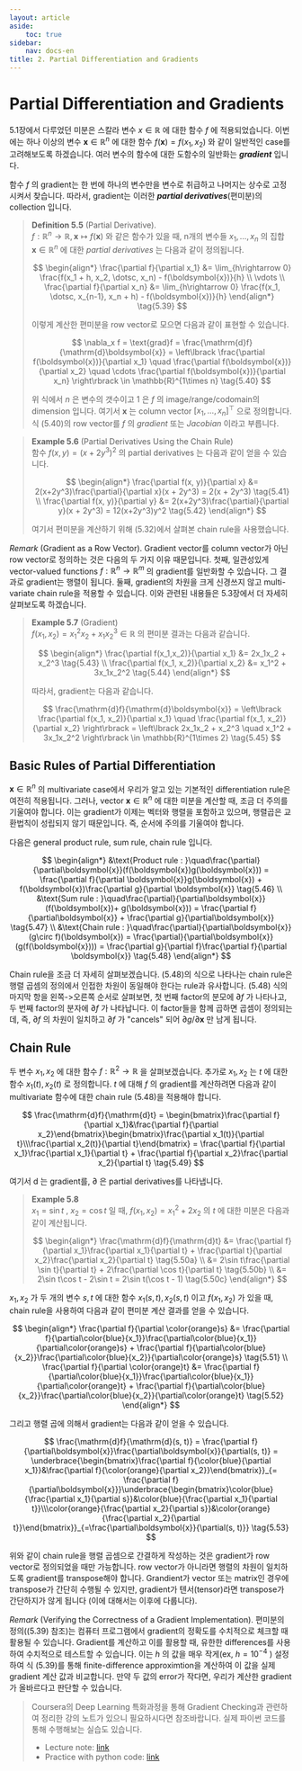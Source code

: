 ```yaml
---
layout: article
aside:
    toc: true
sidebar:
    nav: docs-en
title: 2. Partial Differentiation and Gradients
---
```


# Partial Differentiation and Gradients

5.1장에서 다루었던 미분은 스칼라 변수 $x\in\mathbb{R}$ 에 대한 함수 $f$ 에 적용되었습니다. 이번에는 하나 이상의 변수 $\boldsymbol{x}\in\mathbb{R}^n$ 에 대한 함수 $f(\boldsymbol{x}) = f(x_1, x_2)$ 와 같이 일반적인 case를 고려해보도록 하겠습니다. 여러 변수의 함수에 대한 도함수의 일반화는 ***gradient*** 입니다.

함수 $f$ 의 gradient는 한 번에 하나의 변수만을 변수로 취급하고 나머지는 상수로 고정시켜서 찾습니다. 따라서, gradient는 이러한 ***partial derivatives***(편미분)의 collection 입니다.

> **Definition 5.5** (Partial Derivative).
> <br>
> $f : \mathbb{R}^n \rightarrow \mathbb{R}, \boldsymbol{x}\mapsto f(\boldsymbol{x})$ 와 같은 함수가 있을 때, n개의 변수들 $x_1, \dotsc, x_n$ 의 집합 $\boldsymbol{x}\in\mathbb{R}^n$ 에 대한 *partial derivatives* 는 다음과 같이 정의됩니다.
> 
> $$ \begin{align*} \frac{\partial f}{\partial x_1} &= \lim_{h\rightarrow 0} \frac{f(x_1 + h, x_2, \dotsc, x_n) - f(\boldsymbol{x})}{h} \\ \vdots \\ \frac{\partial f}{\partial x_n} &= \lim_{h\rightarrow 0} \frac{f(x_1, \dotsc, x_{n-1}, x_n + h) - f(\boldsymbol{x})}{h} \end{align*} \tag{5.39} $$
> 
> 이렇게 계산한 편미분을 row vector로 모으면 다음과 같이 표현할 수 있습니다.
> 
> $$ \nabla_x f = \text{grad}f = \frac{\mathrm{d}f}{\mathrm{d}\boldsymbol{x}} = \left\lbrack \frac{\partial f(\boldsymbol{x})}{\partial x_1} \quad \frac{\partial f(\boldsymbol{x})}{\partial x_2} \quad \cdots \frac{\partial f(\boldsymbol{x})}{\partial x_n} \right\rbrack \in \mathbb{R}^{1\times n} \tag{5.40} $$
> 
> 위 식에서 $n$ 은 변수의 갯수이고 $1$ 은 $f$ 의 image/range/codomain의 dimension 입니다. 여기서 $\boldsymbol{x}$ 는 column vector $\lbrack x_1, \dotsc, x_n \rbrack^\top$ 으로 정의합니다. 식 (5.40)의 row vector를 $f$ 의 *gradient* 또는 *Jacobian* 이라고 부릅니다.

> **Example 5.6** (Partial Derivatives Using the Chain Rule)
> <br>
> 함수 $f(x, y) = (x + 2y^3)^2$ 의 partial derivatives 는 다음과 같이 얻을 수 있습니다.
> 
> $$ \begin{align*} \frac{\partial f(x, y)}{\partial x} &= 2(x+2y^3)\frac{\partial}{\partial x}(x + 2y^3) = 2(x + 2y^3) \tag{5.41} \\ \frac{\partial f(x, y)}{\partial y} &= 2(x+2y^3)\frac{\partial}{\partial y}(x + 2y^3) = 12(x+2y^3)y^2 \tag{5.42} \end{align*} $$ 
> 
> 여기서 편미분을 계산하기 위해 (5.32)에서 살펴본 chain rule을 사용했습니다.

*Remark* (Gradient as a Row Vector). Gradient vector를 column vector가 아닌 row vector로 정의하는 것은 다음의 두 가지 이유 때문입니다. 첫째, 일관성있게 vector-valued functions $f : \mathbb{R}^n \rightarrow \mathbb{R}^m$ 의 gradient를 일반화할 수 있습니다. 그 결과로 gradient는 행렬이 됩니다. 둘째, gradient의 차원을 크게 신경쓰지 않고 multi-variate chain rule을 적용할 수 있습니다. 이와 관련된 내용들은 5.3장에서 더 자세히 살펴보도록 하겠습니다.

> **Example 5.7** (Gradient)
> <br>
> $f(x_1, x_2) = x_1^2x_2 + x_1x_2^3 \in \mathbb{R}$ 의 편미분 결과는 다음과 같습니다.
> 
> $$ \begin{align*} \frac{\partial f(x_1,x_2)}{\partial x_1} &= 2x_1x_2 + x_2^3 \tag{5.43} \\ \frac{\partial f(x_1, x_2)}{\partial x_2} &= x_1^2 + 3x_1x_2^2 \tag{5.44} \end{align*} $$
> 
> 따라서, gradient는 다음과 같습니다.
> 
> $$ \frac{\mathrm{d}f}{\mathrm{d}\boldsymbol{x}} = \left\lbrack \frac{\partial f(x_1, x_2)}{\partial x_1} \quad \frac{\partial f(x_1, x_2)}{\partial x_2} \right\rbrack = \left\lbrack 2x_1x_2 + x_2^3 \quad x_1^2 + 3x_1x_2^2 \right\rbrack \in \mathbb{R}^{1\times 2} \tag{5.45} $$

## Basic Rules of Partial Differentiation

$\boldsymbol{x} \in \mathbb{R}^n$ 의 multivariate case에서 우리가 알고 있는 기본적인 differentiation rule은 여전히 적용됩니다. 그러나, vector $\boldsymbol{x}\in\mathbb{R}^n$ 에 대한 미분을 계산할 때, 조금 더 주의를 기울여야 합니다. 이는 gradient가 이제는 벡터와 행렬을 포함하고 있으며, 행렬곱은 교환법칙이 성립되지 않기 때문입니다. 즉, 순서에 주의를 기울여야 합니다.

다음은 general product rule, sum rule, chain rule 입니다.

$$ \begin{align*} &\text{Product rule : }\quad\frac{\partial}{\partial\boldsymbol{x}}(f(\boldsymbol{x})g(\boldsymbol{x})) = \frac{\partial f}{\partial \boldsymbol{x}}g(\boldsymbol{x}) + f(\boldsymbol{x})\frac{\partial g}{\partial \boldsymbol{x}} \tag{5.46} \\ &\text{Sum rule : }\quad\frac{\partial}{\partial\boldsymbol{x}}(f(\boldsymbol{x})+ g(\boldsymbol{x})) = \frac{\partial f}{\partial\boldsymbol{x}} + \frac{\partial g}{\partial\boldsymbol{x}} \tag{5.47} \\ &\text{Chain rule : }\quad\frac{\partial}{\partial\boldsymbol{x}}(g\circ f)(\boldsymbol{x}) = \frac{\partial}{\partial\boldsymbol{x}}(g(f(\boldsymbol{x}))) = \frac{\partial g}{\partial f}\frac{\partial f}{\partial \boldsymbol{x}} \tag{5.48} \end{align*} $$

Chain rule을 조금 더 자세히 살펴보겠습니다. (5.48)의 식으로 나타나는 chain rule은 행렬 곱셈의 정의에서 인접한 차원이 동일해야 한다는 rule과 유사합니다. (5.48) 식의 마지막 항을 왼쪽->오른쪽 순서로 살펴보면, 첫 번째 factor의 분모에 $\partial f$ 가 나타나고, 두 번째 factor의 분자에 $\partial f$ 가 나타납니다. 이 factor들을 함께 곱하면 곱셈이 정의되는데, 즉, $\partial f$ 의 차원이 일치하고 $\partial f$ 가 "cancels" 되어 $\partial g / \partial\boldsymbol{x}$ 만 남게 됩니다.

## Chain Rule

두 변수 $x_1, x_2$ 에 대한 함수 $f : \mathbb{R}^2 \rightarrow \mathbb{R}$ 을 살펴보겠습니다. 추가로 $x_1, x_2$ 는 $t$ 에 대한 함수 $x_1(t), x_2(t)$ 로 정의합니다. $t$ 에 대해 $f$ 의 gradient를 계산하려면 다음과 같이 multivariate 함수에 대한 chain rule (5.48)을 적용해야 합니다.

$$ \frac{\mathrm{d}f}{\mathrm{d}t} = \begin{bmatrix}\frac{\partial f}{\partial x_1}&\frac{\partial f}{\partial x_2}\end{bmatrix}\begin{bmatrix}\frac{\partial x_1(t)}{\partial t}\\\frac{\partial x_2(t)}{\partial t}\end{bmatrix} = \frac{\partial f}{\partial x_1}\frac{\partial x_1}{\partial t} + \frac{\partial f}{\partial x_2}\frac{\partial x_2}{\partial t} \tag{5.49} $$

여기서 $\mathrm{d}$ 는 gradient를, $\partial$ 은 partial derivatives를 나타냅니다.

> **Example 5.8**
> <br>
> $x_1 = \sin t$ , $x_2 = \cos t$ 일 때, $f(x_1, x_2) = x_1^2 + 2x_2$ 의 $t$ 에 대한 미분은 다음과 같이 계산됩니다.
> 
> $$ \begin{align*} \frac{\mathrm{d}f}{\mathrm{d}t} &= \frac{\partial f}{\partial x_1}\frac{\partial x_1}{\partial t} + \frac{\partial t}{\partial x_2}\frac{\partial x_2}{\partial t} \tag{5.50a} \\ &= 2\sin t\frac{\partial \sin t}{\partial t} + 2\frac{\partial \cos t}{\partial t} \tag{5.50b} \\ &= 2\sin t\cos t - 2\sin t = 2\sin t(\cos t - 1) \tag{5.50c} \end{align*} $$

$x_1, x_2$ 가 두 개의 변수 $s, t$ 에 대한 함수 $x_1(s, t), x_2(s, t)$ 이고 $f(x_1, x_2)$ 가 있을 때, chain rule을 사용하여 다음과 같이 편미분 계산 결과를 얻을 수 있습니다.

$$ \begin{align*} \frac{\partial f}{\partial \color{orange}s} &= \frac{\partial f}{\partial\color{blue}{x_1}}\frac{\partial\color{blue}{x_1}}{\partial\color{orange}s} + \frac{\partial f}{\partial\color{blue}{x_2}}\frac{\partial\color{blue}{x_2}}{\partial\color{orange}s} \tag{5.51} \\ \frac{\partial f}{\partial \color{orange}t} &= \frac{\partial f}{\partial\color{blue}{x_1}}\frac{\partial\color{blue}{x_1}}{\partial\color{orange}t} + \frac{\partial f}{\partial\color{blue}{x_2}}\frac{\partial\color{blue}{x_2}}{\partial\color{orange}t} \tag{5.52} \end{align*} $$

그리고 행렬 곱에 의해서 gradient는 다음과 같이 얻을 수 있습니다.

$$ \frac{\mathrm{d}f}{\mathrm{d}(s, t)} = \frac{\partial f}{\partial\boldsymbol{x}}\frac{\partial\boldsymbol{x}}{\partial(s, t)} = \underbrace{\begin{bmatrix}\frac{\partial f}{\color{blue}{\partial x_1}}&\frac{\partial f}{\color{orange}{\partial x_2}}\end{bmatrix}}_{= \frac{\partial f}{\partial\boldsymbol{x}}}\underbrace{\begin{bmatrix}\color{blue}{\frac{\partial x_1}{\partial s}}&\color{blue}{\frac{\partial x_1}{\partial t}}\\\color{orange}{\frac{\partial x_2}{\partial s}}&\color{orange}{\frac{\partial x_2}{\partial t}}\end{bmatrix}}_{=\frac{\partial\boldsymbol{x}}{\partial(s, t)}} \tag{5.53} $$

위와 같이 chain rule을 행렬 곱셈으로 간결하게 작성하는 것은 gradient가 row vector로 정의되었을 때만 가능합니다. row vector가 아니라면 행렬의 차원이 일치하도록 gradient를 transpose해야 합니다. Grandient가 vector 또는 matrix인 경우에 transpose가 간단히 수행될 수 있지만, gradient가 텐서(tensor)라면 transpose가 간단하지가 않게 됩니다 (이에 대해서는 이후에 다룹니다).

*Remark* (Verifying the Correctness of a Gradient Implementation). 편미분의 정의((5.39) 참조)는 컴퓨터 프로그램에서 gradient의 정확도를 수치적으로 체크할 때 활용될 수 있습니다. Gradient를 계산하고 이를 활용할 때, 유한한 differences를 사용하여 수치적으로 테스트할 수 있습니다. 이는 $h$ 의 값을 매우 작게(ex, $h=10^{-4}$ ) 설정하여 식 (5.39)를 통해 finite-difference approximtion을 계산하여 이 값을 실제 gradient 계산 값과 비교합니다. 만약 두 값의 error가 작다면, 우리가 계산한 gradient가 올바르다고 판단할 수 있습니다. 

> Coursera의 Deep Learning 특화과정을 통해 Gradient Checking과 관련하여 정리한 강의 노트가 있으니 필요하시다면 참조바랍니다. 실제 파이썬 코드를 통해 수행해보는 실습도 있습니다. <br>
> - Lecture note: [link]((https://junstar92.tistory.com/73#[gradient-checking]))
> - Practice with python code: [link](https://junstar92.tistory.com/80)

